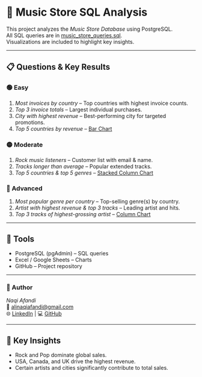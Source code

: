 # 🎵 Music Store SQL Analysis

This project analyzes the *Music Store Database* using PostgreSQL.  
All SQL queries are in [music_store_queries.sql](Music_Store_Analysis_Script.sql).  
Visualizations are included to highlight key insights.

---

## 📋 Questions & Key Results

### 🟢 Easy
1. *Most invoices by country* – Top countries with highest invoice counts.  
2. *Top 3 invoice totals* – Largest individual purchases.  
3. *City with highest revenue* – Best-performing city for targeted promotions.  
4. *Top 5 countries by revenue* – [Bar Chart](top_5_countries.png)  

### 🟡 Moderate
1. *Rock music listeners* – Customer list with email & name.  
2. *Tracks longer than average* – Popular extended tracks.  
3. *Top 5 countries & top 5 genres* – [Stacked Column Chart](countries_by_top_genres.png)  

### 🔴 Advanced
1. *Most popular genre per country* – Top-selling genre(s) by country.  
2. *Artist with highest revenue & top 3 tracks* – Leading artist and hits.  
3. *Top 3 tracks of highest-grossing artist* – [Column Chart](top_tracks.png)  

---

## 🧰 Tools
- PostgreSQL (pgAdmin) – SQL queries  
- Excel / Google Sheets – Charts  
- GitHub – Project repository  

---

### 🔗 Author
*Naqi Afandi*  
📧 alinaqiafandi@gmail.com  
🌐 [LinkedIn](www.linkedin.com/in/naqi-afandi) | 💻 [GitHub](https://github.com/Naqiafandi786)

---

## 💬 Key Insights
- Rock and Pop dominate global sales.  
- USA, Canada, and UK drive the highest revenue.  
- Certain artists and cities significantly contribute to total sales.
